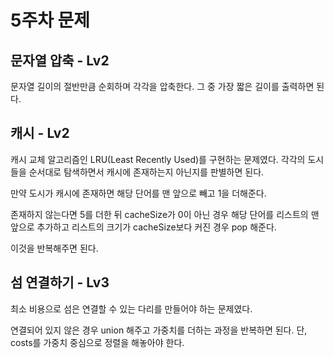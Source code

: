 # 5주차 문제

## 문자열 압축 - Lv2
문자열 길이의 절반만큼 순회하며 각각을 압축한다. 그 중 가장 짧은 길이를 출력하면 된다.

## 캐시 - Lv2
캐시 교체 알고리즘인 LRU(Least Recently Used)를 구현하는 문제였다. 각각의 도시들을 순서대로 탐색하면서 캐시에 존재하는지 아닌지를 판별하면 된다.

만약 도시가 캐시에 존재하면 해당 단어를 맨 앞으로 빼고 1을 더해준다.

존재하지 않는다면 5를 더한 뒤 cacheSize가 0이 아닌 경우 해당 단어를 리스트의 맨 앞으로 추가하고 리스트의 크기가 cacheSize보다 커진 경우 pop 해준다.

이것을 반복해주면 된다.

## 섬 연결하기 - Lv3
최소 비용으로 섬은 연결할 수 있는 다리를 만들어야 하는 문제였다.

연결되어 있지 않은 경우 union 해주고 가중치를 더하는 과정을 반복하면 된다. 단, costs를 가중치 중심으로 정렬을 해놓아야 한다.

